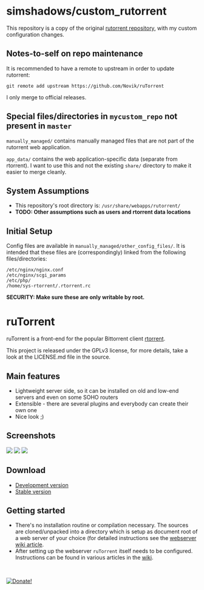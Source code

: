 # simshadows/custom\_rutorrent

This repository is a copy of the original [rutorrent repository](https://github.com/Novik/ruTorrent), with my custom configuration changes.

## Notes-to-self on repo maintenance

It is recommended to have a remote to upstream in order to update rutorrent:

```
git remote add upstream https://github.com/Novik/ruTorrent
```

I only merge to official releases.

## Special files/directories in `mycustom_repo` not present in `master`

`manually_managed/` contains manually managed files that are not part of the rutorrent web application.

`app_data/` contains the web application-specific data (separate from rtorrent). I want to use this and not the existing `share/` directory to make it easier to merge cleanly.

## System Assumptions

* This repository's root directory is: `/usr/share/webapps/rutorrent/`
* **TODO: Other assumptions such as users and rtorrent data locations**

## Initial Setup

Config files are available in `manually_managed/other_config_files/`. It is intended that these files are (correspondingly) linked from the following files/directories:

```
/etc/nginx/nginx.conf
/etc/nginx/scgi_params
/etc/php/
/home/sys-rtorrent/.rtorrent.rc
```

**SECURITY: Make sure these are only writable by root.**

# ruTorrent

ruTorrent is a front-end for the popular Bittorrent client [rtorrent](http://rakshasa.github.io/rtorrent).

This project is released under the GPLv3 license, for more details, take a look at the LICENSE.md file in the source.

## Main features

* Lightweight server side, so it can be installed on old and low-end servers and even on some SOHO routers
* Extensible - there are several plugins and everybody can create their own one
* Nice look ;) 

## Screenshots

[![](https://github.com/Novik/ruTorrent/wiki/images/scr1_small.jpg)](https://github.com/Novik/ruTorrent/wiki/images/scr1_big.jpg)
[![](https://github.com/Novik/ruTorrent/wiki/images/scr2_small.jpg)](https://github.com/Novik/ruTorrent/wiki/images/scr2_big.jpg)
[![](https://github.com/Novik/ruTorrent/wiki/images/scr3_small.jpg)](https://github.com/Novik/ruTorrent/wiki/images/scr3_big.jpg)

## Download

 * [Development version](https://github.com/Novik/ruTorrent/tarball/master)
 * [Stable version](https://bintray.com/novik65/generic/ruTorrent)

## Getting started

  * There's no installation routine or compilation necessary. The sources are cloned/unpacked into a directory which is setup as document root of a web server of your choice (for detailed instructions see the [webserver wiki article](https://github.com/Novik/ruTorrent/wiki/WebSERVER).
  * After setting up the webserver `ruTorrent` itself needs to be configured. Instructions can be found in various articles in the [wiki](https://github.com/Novik/ruTorrent/wiki).
<br/>

<a href="https://www.paypal.com/cgi-bin/webscr?cmd=_s-xclick&hosted_button_id=6GTTAQWCGBMVA">![Donate!](https://www.paypal.com/en_US/i/btn/btn_donateCC_LG.gif)</a>
